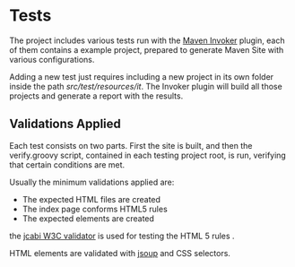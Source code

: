 # Tests

The project includes various tests run with the [Maven Invoker][maven-invoker] plugin, each of them contains a example project, prepared to generate Maven Site with various configurations.

Adding a new test just requires including a new project in its own folder inside the path *src/test/resources/it*. The Invoker plugin will build all those projects and generate a report with the results.

## Validations Applied

Each test consists on two parts. First the site is built, and then the verify.groovy script, contained in each testing project root, is run, verifying that certain conditions are met.

Usually the minimum validations applied are:

* The expected HTML files are created
* The index page conforms HTML5 rules
* The expected elements are created

the [jcabi W3C validator][jcabi-w3c] is used for testing the HTML 5 rules .

HTML elements are validated with [jsoup][jsoup] and CSS selectors.

[maven-invoker]: http://maven.apache.org/plugins/maven-invoker-plugin/

[jcabi-w3c]: http://w3c.jcabi.com/
[jsoup]: https://jsoup.org/
